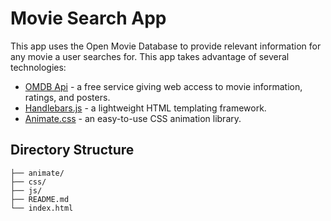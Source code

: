 # Movie Search App

This app uses the Open Movie Database to provide relevant information for any movie a user searches for.   This app takes advantage of several technologies:

-	[OMDB Api](http://www.omdbapi.com/) - a free service giving web access to movie information, ratings, and posters.
-	[Handlebars.js](http://handlebarsjs.com/) - a lightweight HTML templating framework.
-	[Animate.css](https://daneden.github.io/animate.css/) - an easy-to-use CSS animation library.

## Directory Structure

```
├── animate/
├── css/
├── js/
├── README.md
└── index.html
```
